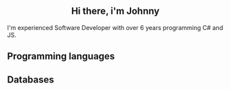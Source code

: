 <h2 align="center"> Hi there, i'm Johnny  </h2>

<p>I'm experienced Software Developer with over 6 years programming C# and JS.</p>

## Programming languages



## Databases


